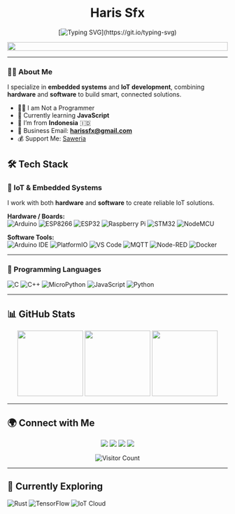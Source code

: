 <div align="center">

# Haris Sfx  

[![Typing SVG](https://readme-typing-svg.demolab.com?font=Fira+Code&duration=4000&pause=500&color=36BCF7&center=true&vCenter=true&width=600&lines=Software+Development+Engineer;Full+Stack+Developer;Bot+Developer;AI+Engineer;IoT+%26+Embedded+Systems+Enthusiast;Connecting+Hardware+%26+Software;Code.+Create.+Innovate.)](https://git.io/typing-svg)

<img src="https://i.imgur.com/dBaSKWF.gif" height="20" width="100%">
</div>

---

### 👨‍💻 About Me
I specialize in **embedded systems** and **IoT development**, combining **hardware** and **software** to build smart, connected solutions.  

- 👨‍💻 I am Not a Programmer  
- 🌱 Currently learning **JavaScript**  
- 📍 I’m from **Indonesia** 🇮🇩  
- 📧 Business Email: **harissfx@gmail.com**  
- 💰 Support Me: [Saweria](https://saweria.co/HarisSfx)  


## 🛠 Tech Stack  

### 🔹 IoT & Embedded Systems  
I work with both **hardware** and **software** to create reliable IoT solutions.  

**Hardware / Boards:**  
![Arduino](https://img.shields.io/badge/Arduino-00979D?style=for-the-badge&logo=arduino&logoColor=white)
![ESP8266](https://img.shields.io/badge/ESP8266-E7352C?style=for-the-badge&logo=espressif&logoColor=white)
![ESP32](https://img.shields.io/badge/ESP32-003B57?style=for-the-badge&logo=espressif&logoColor=white)
![Raspberry Pi](https://img.shields.io/badge/Raspberry%20Pi-C51A4A?style=for-the-badge&logo=raspberrypi&logoColor=white)
![STM32](https://img.shields.io/badge/STM32-03234B?style=for-the-badge&logo=stmicroelectronics&logoColor=white)
![NodeMCU](https://img.shields.io/badge/NodeMCU-1B365D?style=for-the-badge&logo=espressif&logoColor=white)

**Software Tools:**  
![Arduino IDE](https://img.shields.io/badge/Arduino_IDE-00979D?style=for-the-badge&logo=arduino&logoColor=white)
![PlatformIO](https://img.shields.io/badge/PlatformIO-FF9E0F?style=for-the-badge&logo=platformio&logoColor=white)
![VS Code](https://img.shields.io/badge/VS_Code-007ACC?style=for-the-badge&logo=visual-studio-code&logoColor=white)
![MQTT](https://img.shields.io/badge/MQTT-660066?style=for-the-badge&logo=eclipsemosquitto&logoColor=white)
![Node-RED](https://img.shields.io/badge/Node--RED-8F0000?style=for-the-badge&logo=nodered&logoColor=white)
![Docker](https://img.shields.io/badge/Docker-2496ED?style=for-the-badge&logo=docker&logoColor=white)

---

### 🔹 Programming Languages  
![C](https://img.shields.io/badge/C-00599C?style=for-the-badge&logo=c&logoColor=white)
![C++](https://img.shields.io/badge/C++-00599C?style=for-the-badge&logo=c%2B%2B&logoColor=white)
![MicroPython](https://img.shields.io/badge/MicroPython-2B5B84?style=for-the-badge&logo=python&logoColor=white)
![JavaScript](https://img.shields.io/badge/JavaScript-F7DF1E?style=for-the-badge&logo=javascript&logoColor=black)
![Python](https://img.shields.io/badge/Python-3776AB?style=for-the-badge&logo=python&logoColor=white)

---

## 📊 GitHub Stats  

<div align="center">
  <img src="https://github-readme-stats.vercel.app/api?username=harissfx&show_icons=true&theme=chartreuse-dark" height="150"/>
  <img src="https://streak-stats.demolab.com/?user=harissfx&theme=chartreuse-dark" height="150"/>
  <img src="https://github-readme-stats.vercel.app/api/top-langs/?username=harissfx&theme=chartreuse-dark&layout=compact" height="150"/>
</div>

---

## 🌍 Connect with Me  

<p align="center">
  <a href="https://t.me/CircuitNomad"><img src="https://img.shields.io/badge/Telegram-0088cc?style=for-the-badge&logo=telegram&logoColor=white"/></a>
  <a href="https://github.com/harissfx"><img src="https://img.shields.io/badge/GitHub-000000?style=for-the-badge&logo=github&logoColor=white"/></a>
  <a href="https://x.com/HarisSfx"><img src="https://img.shields.io/badge/Twitter/X-000000?style=for-the-badge&logo=x&logoColor=white"/></a>
  <a href="https://shopee.co.id/hr_project_"><img src="https://img.shields.io/badge/Shopee-EE4D2D?style=for-the-badge&logo=shopee&logoColor=white"/></a>
</p>

<p align="center">
  <img src="https://count.getloli.com/get/@harissfx-github-readme?theme=rule34" alt="Visitor Count"/>
</p>

---

## 🎯 Currently Exploring  

![Rust](https://img.shields.io/badge/Rust-000000?style=for-the-badge&logo=rust&logoColor=white)
![TensorFlow](https://img.shields.io/badge/TensorFlow-FF6F00?style=for-the-badge&logo=tensorflow&logoColor=white)
![IoT Cloud](https://img.shields.io/badge/IoT_Cloud-4285F4?style=for-the-badge&logo=googlecloud&logoColor=white)
